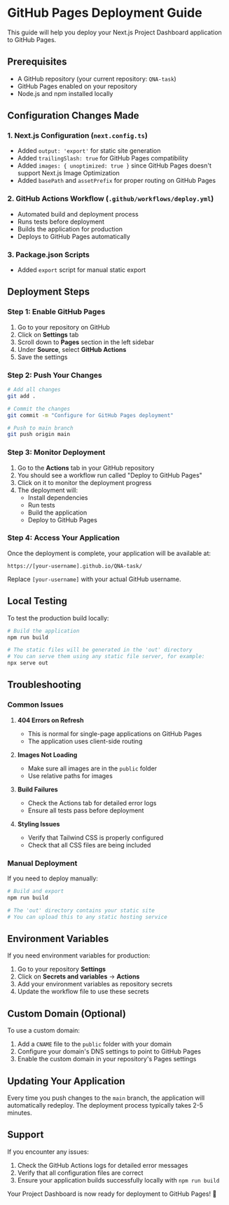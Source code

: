 # GitHub Pages Deployment Guide

This guide will help you deploy your Next.js Project Dashboard application to GitHub Pages.

## Prerequisites

- A GitHub repository (your current repository: `QNA-task`)
- GitHub Pages enabled on your repository
- Node.js and npm installed locally

## Configuration Changes Made

### 1. Next.js Configuration (`next.config.ts`)

- Added `output: 'export'` for static site generation
- Added `trailingSlash: true` for GitHub Pages compatibility
- Added `images: { unoptimized: true }` since GitHub Pages doesn't support Next.js Image Optimization
- Added `basePath` and `assetPrefix` for proper routing on GitHub Pages

### 2. GitHub Actions Workflow (`.github/workflows/deploy.yml`)

- Automated build and deployment process
- Runs tests before deployment
- Builds the application for production
- Deploys to GitHub Pages automatically

### 3. Package.json Scripts

- Added `export` script for manual static export

## Deployment Steps

### Step 1: Enable GitHub Pages

1. Go to your repository on GitHub
2. Click on **Settings** tab
3. Scroll down to **Pages** section in the left sidebar
4. Under **Source**, select **GitHub Actions**
5. Save the settings

### Step 2: Push Your Changes

```bash
# Add all changes
git add .

# Commit the changes
git commit -m "Configure for GitHub Pages deployment"

# Push to main branch
git push origin main
```

### Step 3: Monitor Deployment

1. Go to the **Actions** tab in your GitHub repository
2. You should see a workflow run called "Deploy to GitHub Pages"
3. Click on it to monitor the deployment progress
4. The deployment will:
   - Install dependencies
   - Run tests
   - Build the application
   - Deploy to GitHub Pages

### Step 4: Access Your Application

Once the deployment is complete, your application will be available at:

```
https://[your-username].github.io/QNA-task/
```

Replace `[your-username]` with your actual GitHub username.

## Local Testing

To test the production build locally:

```bash
# Build the application
npm run build

# The static files will be generated in the 'out' directory
# You can serve them using any static file server, for example:
npx serve out
```

## Troubleshooting

### Common Issues

1. **404 Errors on Refresh**

   - This is normal for single-page applications on GitHub Pages
   - The application uses client-side routing

2. **Images Not Loading**

   - Make sure all images are in the `public` folder
   - Use relative paths for images

3. **Build Failures**

   - Check the Actions tab for detailed error logs
   - Ensure all tests pass before deployment

4. **Styling Issues**
   - Verify that Tailwind CSS is properly configured
   - Check that all CSS files are being included

### Manual Deployment

If you need to deploy manually:

```bash
# Build and export
npm run build

# The 'out' directory contains your static site
# You can upload this to any static hosting service
```

## Environment Variables

If you need environment variables for production:

1. Go to your repository **Settings**
2. Click on **Secrets and variables** → **Actions**
3. Add your environment variables as repository secrets
4. Update the workflow file to use these secrets

## Custom Domain (Optional)

To use a custom domain:

1. Add a `CNAME` file to the `public` folder with your domain
2. Configure your domain's DNS settings to point to GitHub Pages
3. Enable the custom domain in your repository's Pages settings

## Updating Your Application

Every time you push changes to the `main` branch, the application will automatically redeploy. The deployment process typically takes 2-5 minutes.

## Support

If you encounter any issues:

1. Check the GitHub Actions logs for detailed error messages
2. Verify that all configuration files are correct
3. Ensure your application builds successfully locally with `npm run build`

Your Project Dashboard is now ready for deployment to GitHub Pages! 🚀
